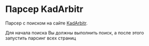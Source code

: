 # Парсер KadArbitr

Парсер с поиском на сайте [KadArbitr](https://kad.arbitr.ru/).

Для начала поиска Вы должны выполнить поиск, а после этого запустить парсинг всех страниц
